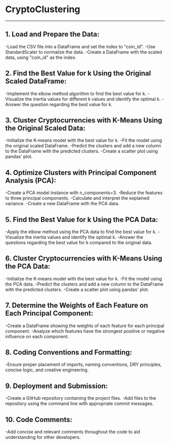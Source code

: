 # CryptoClustering
---
## 1. Load and Prepare the Data:

-Load the CSV file into a DataFrame and set the index to "coin_id".
-Use StandardScaler to normalize the data.
-Create a DataFrame with the scaled data, using "coin_id" as the index.

## 2. Find the Best Value for k Using the Original Scaled DataFrame:

-Implement the elbow method algorithm to find the best value for k.
-Visualize the inertia values for different k values and identify the optimal k.
-Answer the question regarding the best value for k.

## 3. Cluster Cryptocurrencies with K-Means Using the Original Scaled Data:

-Initialize the K-means model with the best value for k.
-Fit the model using the original scaled DataFrame.
-Predict the clusters and add a new column to the DataFrame with the predicted clusters.
-Create a scatter plot using pandas' plot.

## 4. Optimize Clusters with Principal Component Analysis (PCA):

-Create a PCA model instance with n_components=3.
-Reduce the features to three principal components.
-Calculate and interpret the explained variance.
-Create a new DataFrame with the PCA data.

## 5. Find the Best Value for k Using the PCA Data:

-Apply the elbow method using the PCA data to find the best value for k.
-Visualize the inertia values and identify the optimal k.
-Answer the questions regarding the best value for k compared to the original data.

## 6. Cluster Cryptocurrencies with K-Means Using the PCA Data:

-Initialize the K-means model with the best value for k.
-Fit the model using the PCA data.
-Predict the clusters and add a new column to the DataFrame with the predicted clusters.
-Create a scatter plot using pandas' plot.

## 7. Determine the Weights of Each Feature on Each Principal Component:

-Create a DataFrame showing the weights of each feature for each principal component.
-Analyze which features have the strongest positive or negative influence on each component.

## 8. Coding Conventions and Formatting:

-Ensure proper placement of imports, naming conventions, DRY principles, concise logic, and creative engineering.

## 9. Deployment and Submission:

-Create a GitHub repository containing the project files.
-Add files to the repository using the command line with appropriate commit messages.

## 10. Code Comments:

-Add concise and relevant comments throughout the code to aid understanding for other developers.